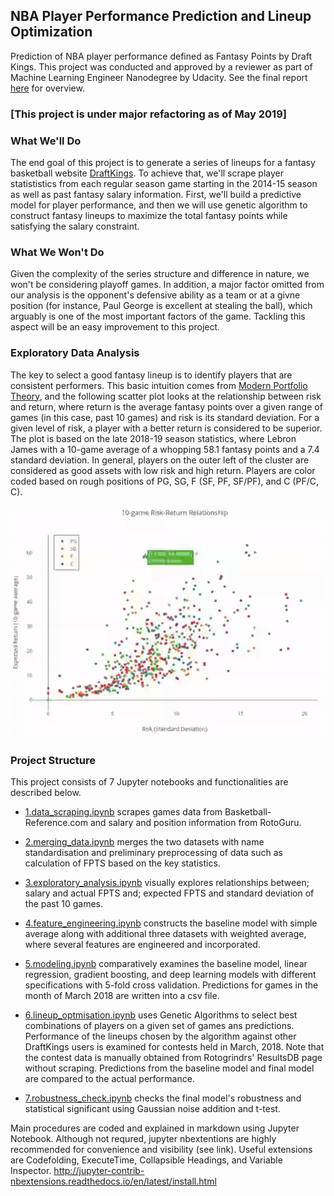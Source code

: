 ## NBA Player Performance Prediction and Lineup Optimization

Prediction of NBA player performance defined as Fantasy Points by Draft Kings.
This project was conducted and approved by a reviewer as part of Machine Learning Engineer Nanodegree by Udacity. See the final report [here](https://github.com/KengoA/fantasy-basketball/blob/master/report.pdf) for overview.

### [This project is under major refactoring as of May 2019]

### What We'll Do

The end goal of this project is to generate a series of lineups for a fantasy basketball website [DraftKings](https://www.draftkings.com/). To achieve that, we'll scrape player statististics from each regular season game starting in the 2014-15 season as well as past fantasy salary information. First, we'll build a predictive model for player performance, and then we will use genetic algorithm to construct fantasy lineups to maximize the total fantasy points while satisfying the salary constraint.

### What We Won't Do

Given the complexity of the series structure and difference in nature, we won't be considering playoff games. In addition, a major factor omitted from our analysis is the opponent's defensive ability as a team or at a givne position (for instance, Paul George is excellent at stealing the ball), which arguably is one of the most important factors of the game. Tackling this aspect will be an easy improvement to this project.

### Exploratory Data Analysis

The key to select a good fantasy lineup is to identify players that are consistent performers. This basic intuition comes from [Modern Portfolio Theory](https://www.investopedia.com/terms/m/modernportfoliotheory.asp), and the following scatter plot looks at the relationship between risk and return, where return is the average fantasy points over a given range of games (in this case, past 10 games) and risk is its standard deviation. For a given level of risk, a player with a better return is considered to be superior. The plot is based on the late 2018-19 season statistics, where Lebron James with a 10-game average of a whopping 58.1 fantasy points and a 7.4 standard deviation. In general, players on the outer left of the cluster are considered as good assets with low risk and high return. Players are color coded based on rough positions of PG, SG, F (SF, PF, SF/PF), and C (PF/C, C).

![10-game risk-return](assets/risk_return.gif)

### Project Structure

This project consists of 7 Jupyter notebooks and functionalities are described below.

- [1.data_scraping.ipynb](src/1.data_scraping.ipynb) scrapes games data from Basketball-Reference.com and salary and position information from RotoGuru.

- [2.merging_data.ipynb](src/2.preprocessing.ipynb) merges the two datasets with name standardisation and preliminary preprocessing of data such as calculation of FPTS based on the key statistics.

- [3.exploratory_analysis.ipynb](src/3.exploratory_analysis.ipynb) visually explores relationships between; salary and actual FPTS and; expected FPTS and standard deviation of the past 10 games.

- [4.feature_engineering.ipynb](src/4.feature_engineering.ipynb) constructs the baseline model with simple average along with additional three datasets with weighted average, where several features are engineered and incorporated.

- [5.modeling.ipynb](src/5.modeling.ipynb) comparatively examines the baseline model, linear regression, gradient boosting, and deep learning models with different specifications with 5-fold cross validation. Predictions for games in the month of March 2018 are written into a csv file.

- [6.lineup_optmisation.ipynb](src/6.lineup_optmisation.ipynb) uses Genetic Algorithms to select best combinations of players on a given set of games ans predictions. Performance of the lineups chosen by the algorithm against other DraftKings users is examined for contests held in March, 2018. Note that the contest data is manually obtained from Rotogrindrs' ResultsDB page without scraping. Predictions from the baseline model and final model are compared to the actual performance.

- [7.robustness_check.ipynb](src/7.robustness_check.ipynb) checks the final model's robustness and statistical significant using Gaussian noise addition and t-test.

Main procedures are coded and explained in markdown using Jupyter Notebook. Although not requred, jupyter nbextentions are highly recommended for convenience and visibility (see link). Useful extensions are Codefolding, ExecuteTime, Collapsible Headings, and Variable Inspector. http://jupyter-contrib-nbextensions.readthedocs.io/en/latest/install.html
